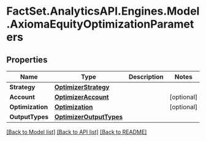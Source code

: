 # FactSet.AnalyticsAPI.Engines.Model.AxiomaEquityOptimizationParameters

## Properties

Name | Type | Description | Notes
------------ | ------------- | ------------- | -------------
**Strategy** | [**OptimizerStrategy**](OptimizerStrategy.md) |  | 
**Account** | [**OptimizerAccount**](OptimizerAccount.md) |  | [optional] 
**Optimization** | [**Optimization**](Optimization.md) |  | [optional] 
**OutputTypes** | [**OptimizerOutputTypes**](OptimizerOutputTypes.md) |  | 

[[Back to Model list]](../README.md#documentation-for-models) [[Back to API list]](../README.md#documentation-for-api-endpoints) [[Back to README]](../README.md)

